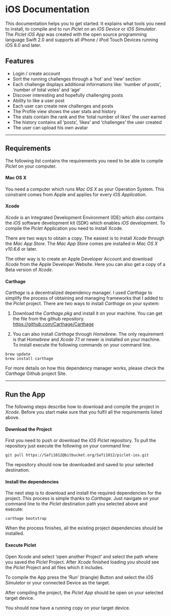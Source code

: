 
# iOS Documentation
This documentation helps you to get started. It explains what tools you need to install, to compile and to run *Piclet* on an *iOS Device* or *iOS Simulator*. The *Piclet iOS App* was created with the open source programming language Swift 2.0 and supports all iPhone / iPod Touch Devices running iOS 8.0 and later. 




## Features

* Login / create account
* Sort the running challenges through a ‘hot’ and ‘new’ section
* Each challenge displays additional informations like: ‘number of posts’, ‘number of total votes’ and ‘age’ 
* Discover interesting and hopefully challenging posts
* Ability to like a user post 
* Each user can create new challenges and posts
* The Profile view shows the user stats and history
* The stats contain the rank and the ‘total number of likes’ the user earned
* The history contains all ‘posts’, ‘likes’ and ‘challenges’ the user created
* The user can upload his own avatar


****



## Requirements
The following list contains the requirements you need to be able to compile *Piclet* on your computer. 

#### **Mac OS X**
You need a computer which runs *Mac OS X* as your Operation System. This constraint comes from Apple and applies for every *iOS Application*.

#### **Xcode**
*Xcode* is an Integrated Development Environment (IDE) which also contains the *iOS* software development kit (SDK) which enables *iOS* development. To compile the *Piclet* Application you need to install Xcode. 

There are two ways to obtain a copy. The easiest is to install *Xcode* through the *Mac App Store*. The *Mac App Store* comes pre installed in *Mac OS X v10.6.6* or later.

The other way is to create an Apple Developer Account and download *Xcode* from the Apple Developer Website. Here you can also get a copy of a Beta version of *Xcode*.

#### **Carthage**

*Carthage* is a decentralized dependency manager. I used *Carthage* to simplify the process of obtaining and managing frameworks that I added to the *Piclet* project. There are two ways to install *Carthage* on your system:

1. Download the *Carthage.pkg* and install it on your machine. You can get the file from the github repository.
https://github.com/Carthage/Carthage

2. You can also install *Carthage* through *Homebrew*. The only requirement is that *Homebrew* and *Xcode 7.1* or newer is installed on your machine. To install execute the following commands on your command line.

```
brew update
brew install carthage
```

For more details on how this dependency manager works, please check the *Carthage* Github project Site. 


****



## Run the App
The following steps describe how to download and compile the project in *Xcode*. Before you start make sure that you fulfil all the requirements listed above.

#### **Download the Project**
First you need to push or download the *iOS Piclet* repository. To pull the repository just execute the following on your command line:

```
git pull https://Safi1012@bitbucket.org/Safi1012/piclet-ios.git
```

The repository should now be downloaded and saved to your selected destination.


#### **Install the dependencies**
The next step is to download and install the required dependencies for the project. This process is simple thanks to *Carthage*. Just navigate on your command line to the *Piclet* destination path you selected above and execute:

```
carthage bootstrap
```

When the process finishes, all the existing project dependencies should be installed.


#### **Execute Piclet**
Open Xcode and select ‘open another Project’ and select the path where you saved the *Piclet* Project. After *Xcode* finished loading you should see the *Piclet* Project and all files which it includes. 

To compile the App press the ‘Run’ (triangle) Button and select the *iOS Simulator* or your connected Device as the target.

After compiling the project, the *Piclet App* should be open on your selected target device.

You should now have a running copy on your target device. 

